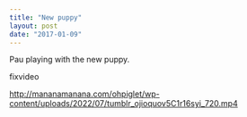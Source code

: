 ```yaml
---
title: "New puppy"
layout: post
date: "2017-01-09"
---
```


Pau playing with the new puppy.

fixvideo

http://mananamanana.com/ohpiglet/wp-content/uploads/2022/07/tumblr_ojioquov5C1r16syi_720.mp4

